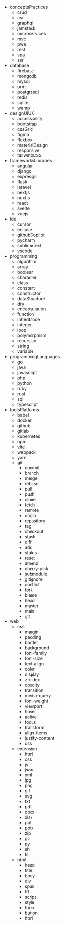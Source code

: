 - conceptsPractices
  - crud
  - csr
  - graphql
  - jamstack
  - microservices
  - mvc
  - pwa
  - rest
  - spa
  - ssr
- database
  - firebase
  - mongodb
  - mysql
  - orm
  - postgresql
  - redis
  - sqlite
  - wamp
- designUIUX
  - accessibility
  - bootstrap
  - cssGrid
  - figma
  - flexbox
  - materialDesign
  - responsive
  - tailwindCSS
- frameworksLibraries
  - angular
  - django
  - expressjs
  - flask
  - laravel
  - nextjs
  - nuxtjs
  - react
  - svelte
  - vuejs
- ide
  - cursor
  - eclipse
  - githubCopilot
  - pycharm
  - sublimeText
  - vscode
- programming
  - algorithm
  - array
  - boolean
  - character
  - class
  - constant
  - constructor
  - dataStructure
  - dry
  - encapsulation
  - function
  - inheritance
  - integer
  - loop
  - polymorphism
  - recursion
  - string
  - variable
- programmingLanguages
  - go
  - java
  - javascript
  - php
  - python
  - ruby
  - rust
  - sql
  - typescript
- toolsPlatforms
  - babel
  - docker
  - github
  - gitlab
  - kubernetes
  - npm
  - vite
  - webpack
  - yarn
  - git
    - commit
    - branch
    - merge
    - rebase
    - pull
    - push
    - clone
    - fetch
    - remote
    - origin
    - repository
    - tag
    - checkout
    - stash
    - diff
    - add
    - status
    - reset
    - amend
    - cherry-pick
    - submodule
    - gitignore
    - conflict
    - fork
    - blame
    - head
    - master
    - main
    - git
- web
  - css
    - margin
    - padding
    - border
    - background
    - font-family
    - font-size
    - text-align
    - color
    - display
    - z-index
    - opacity
    - transition
    - media-query
    - font-weight
    - viewport
    - hover
    - active
    - focus
    - transform
    - align-items
    - justify-content
    - css
  - extension
    - html
    - css
    - js
    - json
    - xml
    - jpg
    - png
    - gif
    - svg
    - txt
    - pdf
    - docx
    - xlsx
    - ppt
    - pptx
    - zip
    - gz
    - py
    - sh
    - ts
  - html
    - head
    - title
    - body
    - div
    - span
    - h1
    - script
    - style
    - form
    - button
    - html
